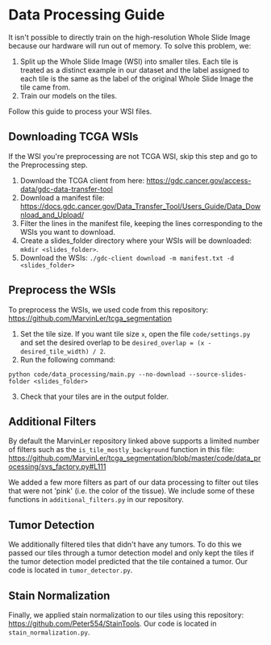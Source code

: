 # Data Processing Guide
It isn't possible to directly train on the high-resolution Whole Slide Image because our hardware will run out of memory. To solve this problem, we: 

1. Split up the Whole Slide Image (WSI) into smaller tiles. Each tile is treated as a distinct example in our dataset and the label assigned to each tile is the same as the label of the original Whole Slide Image the tile came from. 
2. Train our models on the tiles.  

Follow this guide to process your WSI files.

## Downloading TCGA WSIs
If the WSI you're preprocessing are not TCGA WSI, skip this step and go to the Preprocessing step.

1. Download the TCGA client from here: https://gdc.cancer.gov/access-data/gdc-data-transfer-tool
2. Download a manifest file: https://docs.gdc.cancer.gov/Data_Transfer_Tool/Users_Guide/Data_Download_and_Upload/
3. Filter the lines in the manifest file, keeping the lines corresponding to the WSIs you want to download.
4. Create a slides_folder directory where your WSIs will be downloaded: `mkdir <slides_folder>`.
5. Download the WSIs: `./gdc-client download -m manifest.txt -d <slides_folder>`

## Preprocess the WSIs
To preprocess the WSIs, we used code from this repository: https://github.com/MarvinLer/tcga_segmentation

1. Set the tile size.  If you want tile size `x`, open the file `code/settings.py` and set the desired overlap to be
`desired_overlap = (x - desired_tile_width) / 2`.
2. Run the following command:
```
python code/data_processing/main.py --no-download --source-slides-folder <slides_folder>
```
3. Check that your tiles are in the output folder.
<!-- Where do I define the output folder? What should I expect to see in the output folder? -->

## Additional Filters
By default the MarvinLer repository linked above supports a limited number of filters such as the `is_tile_mostly_background` function in this file: https://github.com/MarvinLer/tcga_segmentation/blob/master/code/data_processing/svs_factory.py#L111

We added a few more filters as part of our data processing to filter out tiles that were not 'pink' (i.e. the color of the tissue).  We include some of these functions in `additional_filters.py` in our repository.

## Tumor Detection
We additionally filtered tiles that didn't have any tumors.  To do this we passed our tiles through a tumor detection model and only kept the tiles if the tumor detection model predicted that the tile contained a tumor.  Our code is located in `tumor_detector.py`.

## Stain Normalization
Finally, we applied stain normalization to our tiles using this repository: https://github.com/Peter554/StainTools.  Our code is located in `stain_normalization.py`.
